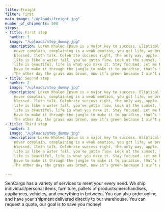 ```yaml
---
title: Freight
filter: first
main_image: "/uploads/freight.jpg"
number_of_shipments: 500
steps:
- title: First step
  number: 1
  image: "/uploads/step_dummy.jpg"
  description: Lorem Khaled Ipsum is a major key to success. Eliptical talk. You should
    never complain, complaining is a weak emotion, you got life, we breathing, we
    blessed. Cloth talk. Celebrate success right, the only way, apple. Find peace,
    life is like a water fall, you’ve gotta flow. Look at the sunset, life is amazing,
    life is beautiful, life is what you make it. Stay focused. Let me be clear, you
    have to make it through the jungle to make it to paradise, that’s the key, Lion!
    The other day the grass was brown, now it’s green because I ain’t give up.
- title: Second step
  number: 2
  image: "/uploads/step_dummy.jpg"
  description: Lorem Khaled Ipsum is a major key to success. Eliptical talk. You should
    never complain, complaining is a weak emotion, you got life, we breathing, we
    blessed. Cloth talk. Celebrate success right, the only way, apple. Find peace,
    life is like a water fall, you’ve gotta flow. Look at the sunset, life is amazing,
    life is beautiful, life is what you make it. Stay focused. Let me be clear, you
    have to make it through the jungle to make it to paradise, that’s the key, Lion!
    The other day the grass was brown, now it’s green because I ain’t give up.
- title: Third step
  number: 3
  image: "/uploads/step_dummy.jpg"
  description: Lorem Khaled Ipsum is a major key to success. Eliptical talk. You should
    never complain, complaining is a weak emotion, you got life, we breathing, we
    blessed. Cloth talk. Celebrate success right, the only way, apple. Find peace,
    life is like a water fall, you’ve gotta flow. Look at the sunset, life is amazing,
    life is beautiful, life is what you make it. Stay focused. Let me be clear, you
    have to make it through the jungle to make it to paradise, that’s the key, Lion!
    The other day the grass was brown, now it’s green because I ain’t give up.

---
```

SenCargo has a variety of services to meet your every need. We ship individual/personal items, furniture, pallets of products/merchandises, appliances, vehicles, and everything in between. You can also order online and have your shipment delivered directly to our warehouse. You can request a quote, our goal is to save you money!